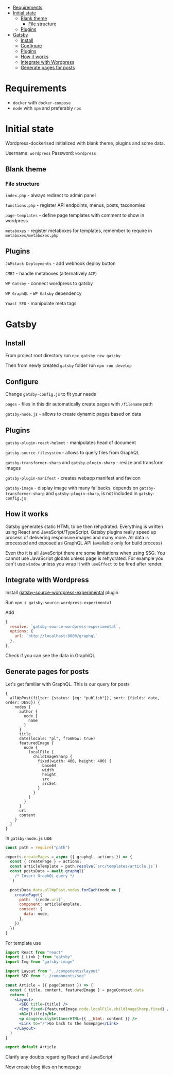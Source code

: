 - [Requirements](#requirements)
- [Initial state](#initial-state)
  - [Blank theme](#blank-theme)
    - [File structure](#file-structure)
  - [Plugins](#plugins)
- [Gatsby](#gatsby)
  - [Install](#install)
  - [Configure](#configure)
  - [Plugins](#plugins-1)
  - [How it works](#how-it-works)
  - [Integrate with Wordpress](#integrate-with-wordpress)
  - [Generate pages for posts](#generate-pages-for-posts)

# Requirements

- `docker` with `docker-compose`
- `node` with `npm` and preferably `npx`

# Initial state

Wordpress-dockerised initialized with blank theme, plugins and some data.

Username: `wordpress` Password: `wordpress`

## Blank theme

### File structure

`index.php` - always redirect to admin panel

`functions.php` - register API endpoints, menus, posts, taxonomies

`page-templates` - define page templates with comment to show in wordpress

`metaboxes` - register metaboxes for templates, remember to require in `metaboxes/metaboxes.php`

## Plugins

`JAMstack Deployments` - add webhook deploy button

`CMB2` - handle metaboxes (alternatively `ACF`)

`WP Gatsby` - connect wordpress to gatsby

`WP GraphQL` - `WP Gatsby` dependency

`Yoast SEO` - manipulate meta tags

# Gatsby

## Install

From project root directory run `npx gatsby new gatsby`

Then from newly created `gatsby` folder run `npm run develop`

## Configure

Change `gatsby-config.js` to fit your needs

`pages` - files in this dir automatically create pages with `/filename` path

`gatsby-node.js` - allows to create dynamic pages based on data

## Plugins

`gatsby-plugin-react-helmet` - manipulates head of document

`gatsby-source-filesystem` - allows to query files from GraphQL

`gatsby-transformer-sharp` and `gatsby-plugin-sharp` - resize and transform images

`gatsby-plugin-manifest` - creates webapp manifest and favicon

`gatsby-image` - display image with many fallbacks, depends on `gatsby-transformer-sharp` and `gatsby-plugin-sharp`, is not included in `gatsby-config.js`

## How it works

Gatsby generates static HTML to be then rehydrated. Everything is written using React and JavaScript/TypeScript. Gatsby plugins really speed up process of delivering responsive images and many more. All data is processed and exposed as GraphQL API (available only for build process)

Even tho it is all JavaScript there are some limitations when using SSG. You cannot use JavaScript globals unless page is rehydrated. For example you can't use `window` unless you wrap it with `useEffect` to be fired after render.

## Integrate with Wordpress

Install [gatsby-source-wordpress-experimental](https://www.gatsbyjs.org/packages/gatsby-source-wordpress-experimental/) plugin

Run `npm i gatsby-source-wordpress-experimental`

Add

```js
{
  resolve: `gatsby-source-wordpress-experimental`,
  options: {
    url: `http://localhost:8000/graphql`
  },
},
```

Check if you can see the data in GraphiQL

## Generate pages for posts

Let's get familiar with GraphQL. This is our query for posts

```gql
{
  allWpPost(filter: {status: {eq: "publish"}}, sort: {fields: date, order: DESC}) {
    nodes {
      author {
        node {
          name
        }
      }
      title
      date(locale: "pl", fromNow: true)
      featuredImage {
        node {
          localFile {
            childImageSharp {
              fixed(width: 400, height: 400) {
                base64
                width
                height
                src
                srcSet
              }
            }
          }
        }
      }
      uri
      content
    }
  }
}

```

In `gatsby-node.js` use 
```js
const path = require("path")

exports.createPages = async ({ graphql, actions }) => {
  const { createPage } = actions;
  const articleTemplate = path.resolve(`src/templates/article.js`)
  const postsData = await graphql(`
    /* Insert GraphQL query */
  `)

  postsData.data.allWpPost.nodes.forEach(node => {
    createPage({
      path: `${node.uri}`,
      component: articleTemplate,
      context: {
        data: node,
      },
    })
  })
}
```

For template use 

```jsx
import React from "react"
import { Link } from "gatsby"
import Img from "gatsby-image"

import Layout from "../components/layout"
import SEO from "../components/seo"

const Article = ({ pageContext }) => {
  const { title, content, featuredImage } = pageContext.data
  return (
    <Layout>
      <SEO title={title} />
      <Img fixed={featuredImage.node.localFile.childImageSharp.fixed} />
      <h1>{title}</h1>
      <p dangerouslySetInnerHTML={{ __html: content }} />
      <Link to="/">Go back to the homepage</Link>
    </Layout>
  )
}

export default Article
```

Clarify any doubts regarding React and JavaScript

Now create blog tiles on homepage
